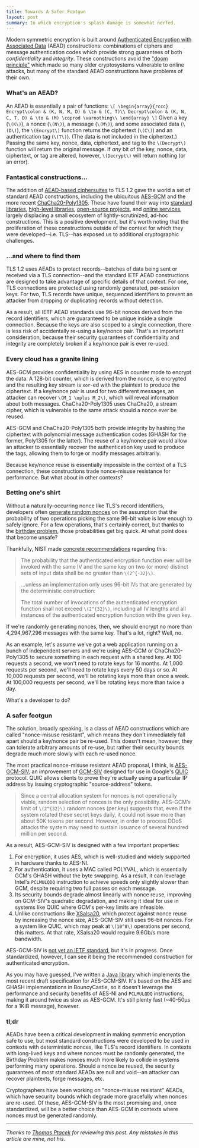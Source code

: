 ```yaml
---
title: Towards A Safer Footgun
layout: post
summary: In which encryption's splash damage is somewhat nerfed.
---
```


Modern symmetric encryption is built around [Authenticated Encryption with Associated
Data][AEAD-INT] (AEAD) constructions: combinations of ciphers and message authentication codes which
provide strong guarantees of both _confidentiality_ and _integrity_. These constructions avoid the
["doom principle"][DP] which made so many older cryptosystems vulnerable to online attacks, but many
of the standard AEAD constructions have problems of their own.

### What's an AEAD?

An AEAD is essentially a pair of functions:
`\[
\begin{array}{rccc}
Encrypt\colon & (K, N, M, D) & \to & (C, T)\\
Decrypt\colon & (K, N, C, T, D) & \to & (M) \coprod \varnothing\\
\end{array}
\]`
Given a key (`\(K\)`), a nonce (`\(N\)`), a message (`\(M\)`), and some associated data (`\(D\)`),
the `\(Encrypt\)` function returns the ciphertext (`\(C\)`) and an authentication tag (`\(T\)`).
(The data is not included in the ciphertext.) Passing the same key, nonce, data, ciphertext, and tag
to the `\(Decrypt\)` function will return the original message. If _any_ bit of the key, nonce,
data, ciphertext, or tag are altered, however, `\(Decrypt\)` will return nothing (or an error).

### Fantastical constructions…

The addition of [AEAD-based ciphersuites][TLS-AEAD] to TLS 1.2 gave the world a set of standard AEAD
constructions, including the ubiquitous [AES-GCM][TLS-GCM] and the more recent
[ChaCha20-Poly1305][TLS-CHACHA]. These have found their way into [standard libraries][GO-AEAD],
[high-level libraries][LIBSOD], [open-source projects][K8S], and [online services][KMS], largely
displacing a small ecosystem of lightly-scrutinized, ad-hoc constructions. This is a positive
development, but it's worth noting that the proliferation of these constructions outside of the
context for which they were developed--i.e. TLS--has exposed us to additional cryptographic
challenges.

### …and where to find them

TLS 1.2 uses AEADs to protect records--batches of data being sent or received via a TLS
connection--and the standard IETF AEAD constructions are designed to take advantage of specific
details of that context. For one, TLS connections are protected using randomly generated,
per-session keys. For two, TLS records have unique, sequenced identifiers to prevent an attacker
from dropping or duplicating records without detection.

As a result, all IETF AEAD standards use 96-bit nonces derived from the record identifiers, which
are guaranteed to be unique inside a single connection. Because the keys are also scoped to a single
connection, there is less risk of accidentally re-using a key/nonce pair. That's an important
consideration, because their security guarantees of confidentiality and integrity are completely
broken if a key/nonce pair is ever re-used.

### Every cloud has a granite lining

AES-GCM provides confidentiality by using AES in counter mode to encrypt the data. A 128-bit
counter, which is derived from the nonce, is encrypted and the resulting key stream is `xor`-ed with
the plaintext to produce the ciphertext. If a key/nonce pair is used for two different messages, an
attacker can recover `\(M_1 \oplus M_2\)`, which will reveal information about both messages.
ChaCha20-Poly1305 uses ChaCha20, a stream cipher, which is vulnerable to the same attack should a 
nonce ever be reused.

AES-GCM and ChaCha20-Poly1305 both provide integrity by hashing the ciphertext with polynomial
message authentication codes (GHASH for the former, Poly1305 for the latter). The reuse of a
key/nonce pair would allow an attacker to essentially recover the authentication key used to produce
the tags, allowing them to forge or modify messages arbitrarily.

Because key/nonce reuse is essentially impossible in the context of a TLS connection, these
constructions trade nonce-misuse resistance for performance. But what about in other contexts?
 
### Betting one's shirt 

Without a naturally-occurring nonce like TLS's record identifiers, developers often [generate random
nonces][K8S-NONCE] on the assumption that the probability of two operations picking the same 96-bit
value is low enough to safely ignore. For a few operations, that's certainly correct, but thanks to
the [birthday problem][BIRTHDAY], those probabilities get big quick. At what point does that become
unsafe?

Thankfully, NIST made [concrete recommendations][GCM-REC] regarding this:

> The probability that the authenticated encryption function ever will be invoked with the same IV 
> and the same key on two (or more) distinct sets of input data shall be no greater than 
> `\(2^{-32}\)`.

> …unless an implementation only uses 96-bit IVs that are generated by the deterministic 
> construction:
>
> The total number of invocations of the authenticated encryption function shall not exceed
> `\(2^{32}\)`, including all IV lengths and all instances of the authenticated encryption function 
> with the given key. 

If we're randomly generating nonces, then, we should encrypt no more than 4,294,967,296 messages
with the same key. That's a lot, right? Well, no.

As an example, let's assume we've got a web application running on a bunch of independent servers
and we're using AES-GCM or ChaCha20-Poly1305 to secure something in each request with a shared key.
At 100 requests a second, we won't need to rotate keys for 16 months. At 1,000 requests per second,
we'll need to rotate keys every 50 days or so. At 10,000 requests per second, we'll be rotating keys
more than once a week. At 100,000 requests per second, we'll be rotating keys more than twice a day.

What's a developer to do?

### A safer footgun

The solution, broadly speaking, is a class of AEAD constructions which are called "nonce-misuse
resistant", which means they don't immediately fall apart should a key/nonce pair be re-used. This
doesn't mean, however, they can tolerate arbitrary amounts of re-use, but rather their security
bounds degrade much more slowly with each re-used nonce.

The most practical nonce-misuse resistant AEAD proposal, I think, is [AES-GCM-SIV][AES-GCM-SIV], an
improvement of [GCM-SIV][GCM-SIV] designed for use in Google's [QUIC][QUIC] protocol. QUIC allows
clients to prove they're actually using a particular IP address by issuing cryptographic
"source-address" tokens.

> Since a central allocation system for nonces is not operationally viable, random selection of
> nonces is the only possibility. AES-GCM’s limit of `\(2^{32}\)` random nonces (per key) suggests 
> that, even if the system rotated these secret keys daily, it could not issue more than about 50K
> tokens per second. However, in order to process DDoS attacks the system may need to sustain 
> issuance of several hundred million per second.

As a result, AES-GCM-SIV is designed with a few important properties:

1. For encryption, it uses AES, which is well-studied and widely supported in hardware thanks to
   AES-NI.
2. For authentication, it uses a MAC called POLYVAL, which is essentially GCM's GHASH without the
   byte swapping. As a result, it can leverage Intel's `PCLMULQDQ` instruction to achieve speeds
   only slightly slower than GCM, despite requiring two full passes on each message.
3. Its security bounds degrade almost linearly with nonce reuse, improving on GCM-SIV's quadratic 
   degradation, and making it ideal for use in systems like QUIC where GCM's per-key limits are
   infeasible.
4. Unlike constructions like [XSalsa20][XSALSA20], which protect against nonce reuse by increasing 
   the nonce size, AES-GCM-SIV still uses 96-bit nonces. For a system like QUIC, which may peak at
   `\(10^8\)` operations per second, this matters. At that rate, XSalsa20 would require 9.6Gb/s more
   bandwidth.
   
AES-GCM-SIV is [not yet an IETF standard][AES-GCM-SIV-AEAD], but it's in progress. Once
standardized, however, I can see it being the recommended construction for authenticated encryption.

As you may have guessed, I've written a [Java library][JAVA] which implements the most recent draft
specification for AES-GCM-SIV. It's based on the AES and GHASH implementations in BouncyCastle, so
it doesn't leverage the performance and security benefits of AES-NI and `PCLMULQDQ` instructions,
making it around twice as slow as AES-GCM. It's still plenty fast (~40-50µs for a 1KiB message),
however.

### tl;dr

AEADs have been a critical development in making symmetric encryption safe to use, but most standard
constructions were developed to be used in contexts with deterministic nonces, like TLS's record
identifiers. In contexts with long-lived keys and where nonces must be randomly generated, the
Birthday Problem makes nonces much more likely to collide in systems performing many operations.
Should a nonce be reused, the security guarantees of most standard AEADs are null and void--an
attacker can recover plaintexts, forge messages, etc.

Cryptographers have been working on "nonce-misuse resistant" AEADs, which have security bounds which
degrade more gracefully when nonces are re-used. Of these, AES-GCM-SIV is the most promising and,
once standardized, will be a better choice than AES-GCM in contexts where nonces must be generated
randomly.

---

_Thanks to [Thomas Ptacek](https://twitter.com/tqbf) for reviewing this post. Any mistakes in this
article are mine, not his._

[DP]: https://moxie.org/blog/the-cryptographic-doom-principle/
[AEAD-INT]: https://tools.ietf.org/html/rfc5116
[TLS-AEAD]: https://tools.ietf.org/html/rfc5246#section-6.2.3.3
[TLS-GCM]: https://tools.ietf.org/html/rfc5288
[TLS-CHACHA]: https://tools.ietf.org/html/rfc7905
[GO-AEAD]: https://golang.org/pkg/crypto/cipher/#AEAD
[LIBSOD]: https://download.libsodium.org/doc/secret-key_cryptography/ietf_chacha20-poly1305_construction.html
[K8S-NONCE]: https://github.com/kubernetes/kubernetes/blob/f89d2493f100bf7268b8778d7e077e7d5383c50b/staging/src/k8s.io/apiserver/pkg/storage/value/encrypt/aes/aes.go#L69-L71
[K8S]: https://github.com/kubernetes/kubernetes/blob/f89d2493f100bf7268b8778d7e077e7d5383c50b/staging/src/k8s.io/apiserver/pkg/storage/value/encrypt/aes/aes.go#L69-L71
[KMS]: https://d0.awsstatic.com/whitepapers/KMS-Cryptographic-Details.pdf
[GCM-REC]: http://nvlpubs.nist.gov/nistpubs/Legacy/SP/nistspecialpublication800-38d.pdf
[GCM-SIV]: https://eprint.iacr.org/2015/102.pdf
[AES-GCM-SIV]: https://eprint.iacr.org/2017/168
[AES-GCM-SIV-AEAD]: https://tools.ietf.org/html/draft-irtf-cfrg-gcmsiv-05
[BIRTHDAY]: https://en.wikipedia.org/wiki/Birthday_problem
[QUIC]: https://www.chromium.org/quic
[XSALSA20]: https://cr.yp.to/snuffle/xsalsa-20081128.pdf
[JAVA]: https://github.com/codahale/aes-gcm-siv
